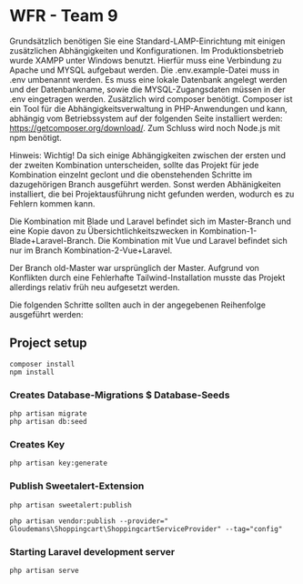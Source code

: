# WFR - Team 9
Grundsätzlich benötigen Sie eine Standard-LAMP-Einrichtung mit einigen zusätzlichen Abhängigkeiten und Konfigurationen.
Im Produktionsbetrieb wurde XAMPP unter Windows benutzt. Hierfür muss eine Verbindung zu Apache und MYSQL aufgebaut werden.
Die .env.example-Datei muss in .env umbenannt werden. Es muss eine lokale Datenbank angelegt werden und der Datenbankname, sowie die MYSQL-Zugangsdaten müssen in der .env eingetragen werden.
Zusätzlich wird composer benötigt. Composer ist ein Tool für die Abhängigkeitsverwaltung in PHP-Anwendungen und kann, abhängig vom Betriebssystem auf der folgenden Seite installiert werden: https://getcomposer.org/download/.
Zum Schluss wird noch Node.js mit npm benötigt. 

Hinweis: 
Wichtig! Da sich einige Abhängigkeiten zwischen der ersten und der zweiten Kombination unterscheiden, sollte das Projekt für jede Kombination einzelnt geclont und die obenstehenden Schritte im dazugehörigen Branch ausgeführt werden. Sonst werden Abhänigkeiten installiert, die bei Projektausführung nicht gefunden werden, wodurch es zu Fehlern kommen kann.

Die Kombination mit Blade und Laravel befindet sich im Master-Branch und eine Kopie davon zu Übersichtlichkeitszwecken in Kombination-1-Blade+Laravel-Branch.
Die Kombination mit Vue und Laravel befindet sich nur im Branch Kombination-2-Vue+Laravel.

Der Branch old-Master war ursprünglich der Master. Aufgrund von Konflikten durch eine Fehlerhafte Tailwind-Installation musste das Projekt allerdings relativ früh neu aufgesetzt werden.


Die folgenden Schritte sollten auch in der angegebenen Reihenfolge ausgeführt werden:
## Project setup
```
composer install
npm install
```

### Creates Database-Migrations $ Database-Seeds
```
php artisan migrate
php artisan db:seed
```

### Creates Key
```
php artisan key:generate
```

### Publish Sweetalert-Extension
```
php artisan sweetalert:publish

php artisan vendor:publish --provider=" Gloudemans\Shoppingcart\ShoppingcartServiceProvider" --tag="config"
```

### Starting Laravel development server 
```
php artisan serve
```
